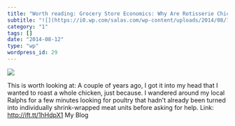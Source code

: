 ```yaml
---
title: "Worth reading: Grocery Store Economics: Why Are Rotisserie Chickens So Cheap?"
subtitle: "![](https://i0.wp.com/salas.com/wp-content/uploads/2014/08/7194c-1407880002074.jpg?w=584&ssl=1)"
category: "1"
tags: []
date: "2014-08-12"
type: "wp"
wordpress_id: 29
---
```

![](https://i0.wp.com/salas.com/wp-content/uploads/2014/08/7194c-1407880002074.jpg?w=584&ssl=1)

This is worth looking at: A couple of years ago, I got it into my head that I wanted to roast a whole chicken, just because. I wandered around my local Ralphs for a few minutes looking for poultry that hadn’t already been turned into individually shrink-wrapped meat units before asking for help. Link: http://ift.tt/1hHdpX1 My Blog